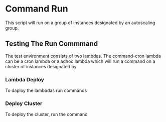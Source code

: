 # Command Run

This script will run on a group of instances designated by an autoscaling group.


## Testing The Run Commmand

The test environment consists of two lambdas.
The command-cron lambda can be a cron lambda or a adhoc lambda which will run a command on a cluster of instances
designated by

### Lambda Deploy

To daploy the lambadas run commands



### Deploy Cluster

To deploy the cluster, run the command


